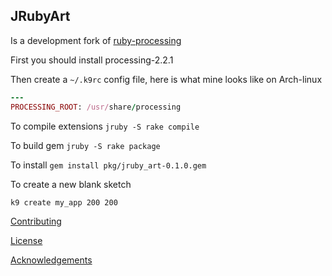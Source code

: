 ## JRubyArt


Is a development fork of [ruby-processing][]

First you should install processing-2.2.1

Then create a `~/.k9rc` config file, here is
what mine looks like on Arch-linux

```ruby
---
PROCESSING_ROOT: /usr/share/processing
```

To compile extensions `jruby -S rake compile`

To build gem `jruby -S rake package`

To install `gem install pkg/jruby_art-0.1.0.gem`

To create a new blank sketch

```bash
k9 create my_app 200 200
```

[Contributing][]

[License][]

[Acknowledgements][]

 
[Acknowledgements]:ACKNOWLEDGEMENTS.md
[Contributing]:CONTRIBUTING.md
[License]:LICENSE.md
[processing]:https://github.com/processing/processing
[ruby-processing]:https://github.com/jashkenas/ruby-processing
